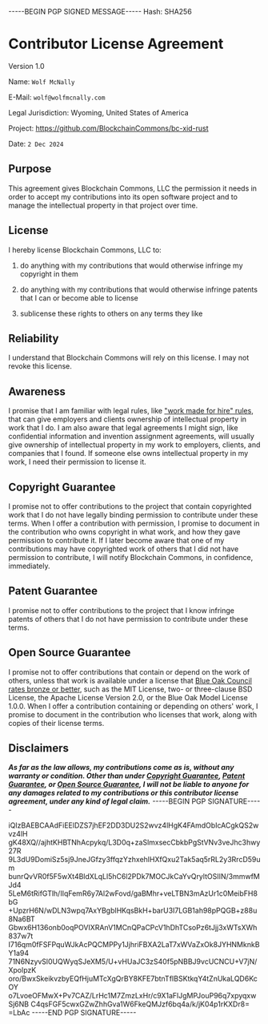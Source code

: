 -----BEGIN PGP SIGNED MESSAGE-----
Hash: SHA256

# Contributor License Agreement

Version 1.0

Name: `Wolf McNally`

E-Mail: `wolf@wolfmcnally.com`

Legal Jurisdiction: Wyoming, United States of America

Project: https://github.com/BlockchainCommons/bc-xid-rust

Date: `2 Dec 2024`

## Purpose

This agreement gives Blockchain Commons, LLC the permission it needs in order to accept my contributions into its open software project and to manage the intellectual property in that project over time.

## License

I hereby license Blockchain Commons, LLC to:

1.  do anything with my contributions that would otherwise infringe my copyright in them

2.  do anything with my contributions that would otherwise infringe patents that I can or become able to license

3.  sublicense these rights to others on any terms they like

## Reliability

I understand that Blockchain Commons will rely on this license.  I may not revoke this license.

## Awareness

I promise that I am familiar with legal rules, like ["work made for hire" rules](http://worksmadeforhire.com), that can give employers and clients ownership of intellectual property in work that I do.  I am also aware that legal agreements I might sign, like confidential information and invention assignment agreements, will usually give ownership of intellectual property in my work to employers, clients, and companies that I found.  If someone else owns intellectual property in my work, I need their permission to license it.

## Copyright Guarantee

I promise not to offer contributions to the project that contain copyrighted work that I do not have legally binding permission to contribute under these terms.  When I offer a contribution with permission, I promise to document in the contribution who owns copyright in what work, and how they gave permission to contribute it.  If I later become aware that one of my contributions may have copyrighted work of others that I did not have permission to contribute, I will notify Blockchain Commons, in confidence, immediately.

## Patent Guarantee

I promise not to offer contributions to the project that I know infringe patents of others that I do not have permission to contribute under these terms.

## Open Source Guarantee

I promise not to offer contributions that contain or depend on the work of others, unless that work is available under a license that [Blue Oak Council rates bronze or better](https://blueoakconcil.org/list), such as the MIT License, two- or three-clause BSD License, the Apache License Version 2.0, or the Blue Oak Model License 1.0.0.  When I offer a contribution containing or depending on others' work, I promise to document in the contribution who licenses that work, along with copies of their license terms.

## Disclaimers

***As far as the law allows, my contributions come as is, without any warranty or condition.  Other than under [Copyright Guarantee](#copyright-guarantee), [Patent Guarantee](#patent-guarantee), or [Open Source Guarantee](#open-source-guarantee), I will not be liable to anyone for any damages related to my contributions or this contributor license agreement, under any kind of legal claim.***
-----BEGIN PGP SIGNATURE-----

iQIzBAEBCAAdFiEElDZS7jhEF2DD3DU2S2wvz4lHgK4FAmdObIcACgkQS2wvz4lH
gK48XQ//ajhtKHBTNhAcpykq/L3D0q+zaSlmxsecCbkbPgStVNv3veJhc3hwy27R
9L3dU9DomiSz5sj9JneJGfzy3ffqzYzhxehlHXfQxu2Tak5aq5rRL2y3RrcD59um
bunrQvVR0f5F5wXt4BldXLqLl5hC6l2PDk7MOCJkCaYvQryltOSIIN/3mmwfMJd4
5LeM6tRifGTlh/IIqFemR6y7Al2wFovd/gaBMhr+veLTBN3mAzUr1c0MeibFH8bG
+UpzrH6N/wDLN3wpq7AxYBgblHKqsBkH+barU3I7LGB1ah98pPQGB+z88u8Na6BT
Gbwx6H136onb0oqPOVIXRAnV1MCnQPaCPcV1hDhTCsoPz6tJjj3xWTsXWh837w7t
I716qm0fFSFPquWJkAcPQCMPPy1JjhriFBXA2LaT7xWVaZxOk8JYHNMknkBY1a94
71N6NzyvSl0UQWyqSJeXM5/U+vHUaJC3zS40f5pNBBJ9vcUCNCU+V7jN/XpolpzK
oro/BwxSkeikvzbyEQfHjuMTcXgQrBY8KFE7btnTfIBSKtkqY4tZnUkaLQD6KcOY
o7LvoeOFMwX+Pv7CAZ/LrHc1M7ZmzLxHr/c9X1aFlJgMPJouP96q7xpyqxwSj6NB
C4qsFGF5cwxGZwZhhGva1W6FkeQMJzf6bq4a/k/jK04p1rKXDr8=
=LbAc
-----END PGP SIGNATURE-----
